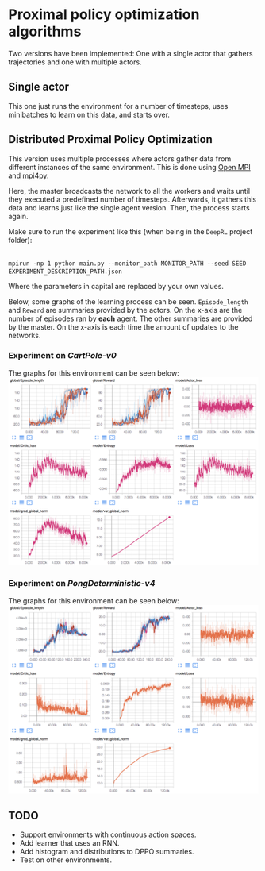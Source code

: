 # Proximal policy optimization algorithms

Two versions have been implemented: One with a single actor that gathers trajectories and one with multiple actors.

## Single actor

This one just runs the environment for a number of timesteps, uses minibatches to learn on this data, and starts over.

## Distributed Proximal Policy Optimization

This version uses multiple processes where actors gather data from different instances of the same environment. This is done using [Open MPI](https://www.open-mpi.org) and [mpi4py](http://mpi4py.readthedocs.io/en/stable/).

Here, the master broadcasts the network to all the workers and waits until they executed a predefined number of timesteps. Afterwards, it gathers this data and learns just like the single agent version. Then, the process starts again.

Make sure to run the experiment like this (when being in the `DeepRL` project folder):

```

mpirun -np 1 python main.py --monitor_path MONITOR_PATH --seed SEED EXPERIMENT_DESCRIPTION_PATH.json

```

Where the parameters in capital are replaced by your own values.

Below, some graphs of the learning process can be seen. `Episode_length` and `Reward` are summaries provided by the actors. On the x-axis are the number of episodes ran by **each** agent.
The other summaries are provided by the master. On the x-axis is each time the amount of updates to the networks.

### Experiment on _CartPole-v0_

The graphs for this environment can be seen below:
![DPPO graphs for CartPole-v0 environment](../../results/DPPO-CartPole-v0.png)

### Experiment on _PongDeterministic-v4_

The graphs for this environment can be seen below:
![DPPO graphs for PongDeterministic-v4 environment](../../results/DPPO-PongDeterministic-v4.png)

## TODO

- Support environments with continuous action spaces.
- Add learner that uses an RNN.
- Add histogram and distributions to DPPO summaries.
- Test on other environments.
